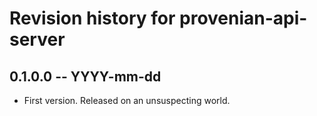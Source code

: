 # Revision history for provenian-api-server

## 0.1.0.0 -- YYYY-mm-dd

* First version. Released on an unsuspecting world.
